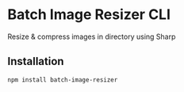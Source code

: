 # Batch Image Resizer CLI

Resize & compress images in directory using Sharp

## Installation

```bash
npm install batch-image-resizer
```